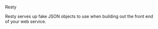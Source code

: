Resty

Resty serves up fake JSON objects to use when building out the front end of your web service.

